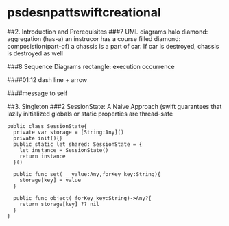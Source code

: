 # psdesnpattswiftcreational
##2. Introduction and Prerequisites
###7 UML diagrams
halo diamond: aggregation (has-a) an instrucor has a course
filled diamond: composistion(part-of) a chassis is a part of car. If car is destroyed, chassis is destroyed as well

###8 Sequence Diagrams
rectangle: execution occurrence

####01:12
dash line + arrow

####message to self


##3. Singleton
###2 SessionState: A Naive Approach
(swift guarantees that lazily initialized globals or static properties are thread-safe
```
public class SessionState{
  private var storage = [String:Any]()
  private init(){}
  public static let shared: SessionState = {
    let instance = SessionState()
    return instance
  }()
  
  public func set( _ value:Any,forKey key:String){
    storage[key] = value
  }
  
  public func object( forKey key:String)->Any?{
    return storage[key] ?? nil
  }
}
```
